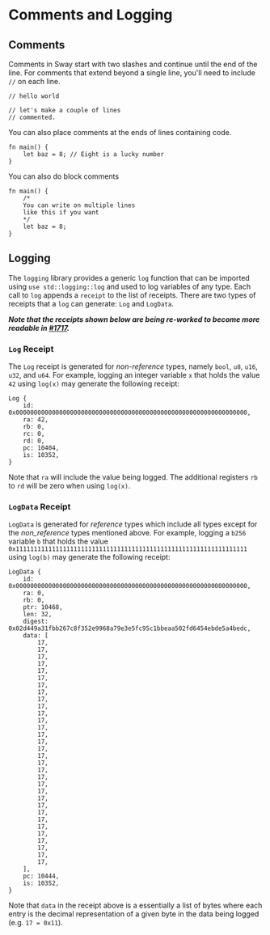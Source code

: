# Comments and Logging

## Comments

Comments in Sway start with two slashes and continue until the end of the line. For comments that extend beyond a single line, you'll need to include `//` on each line.

```sway
// hello world
```

```sway
// let's make a couple of lines
// commented.
```

You can also place comments at the ends of lines containing code.

```sway
fn main() {
    let baz = 8; // Eight is a lucky number
}
```

You can also do block comments

```sway
fn main() {
    /*
    You can write on multiple lines
    like this if you want
    */
    let baz = 8;
}
```

## Logging

The `logging` library provides a generic `log` function that can be imported using `use std::logging::log` and used to log variables of any type. Each call to `log` appends a `receipt` to the list of receipts. There are two types of receipts that a `log` can generate: `Log` and `LogData`.

**_Note that the receipts shown below are being re-worked to become more readable in [#1717](https://github.com/FuelLabs/sway/pull/1717)._**

### `Log` Receipt

The `Log` receipt is generated for _non-reference_ types, namely `bool`, `u8`, `u16`, `u32`, and `u64`. For example, logging an integer variable `x` that holds the value `42` using `log(x)` may generate the following receipt:

```console
Log {
    id: 0x0000000000000000000000000000000000000000000000000000000000000000,
    ra: 42,
    rb: 0,
    rc: 0,
    rd: 0,
    pc: 10404,
    is: 10352,
}
```

Note that `ra` will include the value being logged. The additional registers `rb` to `rd` will be zero when using `log(x)`.

### `LogData` Receipt

`LogData` is generated for _reference_ types which include all types except for the _non_reference_ types mentioned above. For example, logging a `b256` variable `b` that holds the value `0x1111111111111111111111111111111111111111111111111111111111111111` using `log(b)` may generate the following receipt:

```console
LogData {
    id: 0x0000000000000000000000000000000000000000000000000000000000000000,
    ra: 0,
    rb: 0,
    ptr: 10468,
    len: 32,
    digest: 0x02d449a31fbb267c8f352e9968a79e3e5fc95c1bbeaa502fd6454ebde5a4bedc,
    data: [
        17,
        17,
        17,
        17,
        17,
        17,
        17,
        17,
        17,
        17,
        17,
        17,
        17,
        17,
        17,
        17,
        17,
        17,
        17,
        17,
        17,
        17,
        17,
        17,
        17,
        17,
        17,
        17,
        17,
        17,
        17,
        17,
    ],
    pc: 10444,
    is: 10352,
}
```

Note that `data` in the receipt above is a essentially a list of bytes where each entry is the decimal representation of a given byte in the data being logged (e.g. `17 = 0x11`). 
